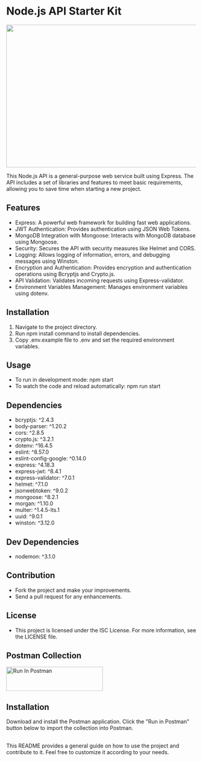 # Node.js API Starter Kit
<img src="https://github.com/mustafaalpyanikoglu/NodeJS-API/assets/79158705/18211251-da8f-4383-b439-794669490cff" width="680" height="377" alt="">

This Node.js API is a general-purpose web service built using Express. The API includes a set of libraries and features to meet basic requirements, allowing you to save time when starting a new project.

## Features
 - Express: A powerful web framework for building fast web applications.
 - JWT Authentication: Provides authentication using JSON Web Tokens.
 - MongoDB Integration with Mongoose: Interacts with MongoDB database using Mongoose.
 - Security: Secures the API with security measures like Helmet and CORS.
 - Logging: Allows logging of information, errors, and debugging messages using Winston.
 - Encryption and Authentication: Provides encryption and authentication operations using Bcryptjs and Crypto.js.
 - API Validation: Validates incoming requests using Express-validator.
 - Environment Variables Management: Manages environment variables using dotenv.
## Installation
1. Navigate to the project directory.
2. Run npm install command to install dependencies.
3. Copy .env.example file to .env and set the required environment variables.
## Usage
 - To run in development mode: npm start
 - To watch the code and reload automatically: npm run start
## Dependencies
 - bcryptjs: ^2.4.3
 - body-parser: ^1.20.2
 - cors: ^2.8.5
 - crypto.js: ^3.2.1
 - dotenv: ^16.4.5
 - eslint: ^8.57.0
 - eslint-config-google: ^0.14.0
 - express: ^4.18.3
 - express-jwt: ^8.4.1
 - express-validator: ^7.0.1
 - helmet: ^7.1.0
 - jsonwebtoken: ^9.0.2
 - mongoose: ^8.2.1
 - morgan: ^1.10.0
 - multer: ^1.4.5-lts.1
 - uuid: ^9.0.1
 - winston: ^3.12.0
## Dev Dependencies
 - nodemon: ^3.1.0
## Contribution
 - Fork the project and make your improvements.
 - Send a pull request for any enhancements.
## License
 - This project is licensed under the ISC License. For more information, see the LICENSE file.
## Postman Collection
[<img src="https://run.pstmn.io/button.svg" alt="Run In Postman" style="width: 256px; height: 64px;">](https://app.getpostman.com/run-collection/20862553-6fa4725c-2fd3-4aa4-893f-6cb07d62cedf?action=collection%2Ffork&source=rip_markdown&collection-url=entityId%3D20862553-6fa4725c-2fd3-4aa4-893f-6cb07d62cedf%26entityType%3Dcollection%26workspaceId%3D5034bb44-b60c-4804-8826-4d156826be0c)

## Installation
Download and install the Postman application.
Click the "Run in Postman" button below to import the collection into Postman.
## 
This README provides a general guide on how to use the project and contribute to it. Feel free to customize it according to your needs.
